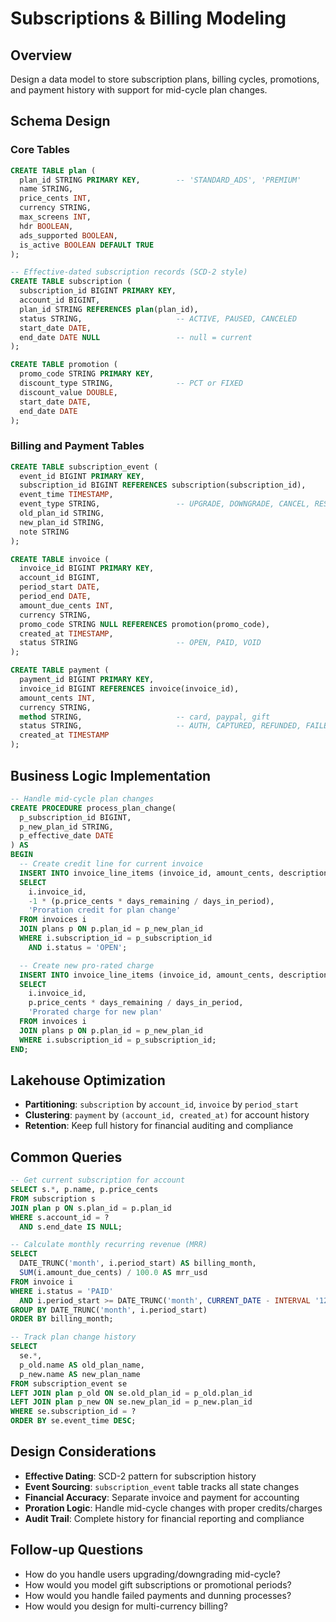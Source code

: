 # Subscriptions & Billing Modeling

## Overview

Design a data model to store subscription plans, billing cycles, promotions, and payment history with support for mid-cycle plan changes.

## Schema Design

### Core Tables

```sql
CREATE TABLE plan (
  plan_id STRING PRIMARY KEY,        -- 'STANDARD_ADS', 'PREMIUM'
  name STRING,
  price_cents INT,
  currency STRING,
  max_screens INT,
  hdr BOOLEAN,
  ads_supported BOOLEAN,
  is_active BOOLEAN DEFAULT TRUE
);

-- Effective-dated subscription records (SCD-2 style)
CREATE TABLE subscription (
  subscription_id BIGINT PRIMARY KEY,
  account_id BIGINT,
  plan_id STRING REFERENCES plan(plan_id),
  status STRING,                     -- ACTIVE, PAUSED, CANCELED
  start_date DATE,
  end_date DATE NULL                 -- null = current
);

CREATE TABLE promotion (
  promo_code STRING PRIMARY KEY,
  discount_type STRING,              -- PCT or FIXED
  discount_value DOUBLE,
  start_date DATE,
  end_date DATE
);
```

### Billing and Payment Tables

```sql
CREATE TABLE subscription_event (
  event_id BIGINT PRIMARY KEY,
  subscription_id BIGINT REFERENCES subscription(subscription_id),
  event_time TIMESTAMP,
  event_type STRING,                 -- UPGRADE, DOWNGRADE, CANCEL, RESUME, RENEW
  old_plan_id STRING,
  new_plan_id STRING,
  note STRING
);

CREATE TABLE invoice (
  invoice_id BIGINT PRIMARY KEY,
  account_id BIGINT,
  period_start DATE,
  period_end DATE,
  amount_due_cents INT,
  currency STRING,
  promo_code STRING NULL REFERENCES promotion(promo_code),
  created_at TIMESTAMP,
  status STRING                      -- OPEN, PAID, VOID
);

CREATE TABLE payment (
  payment_id BIGINT PRIMARY KEY,
  invoice_id BIGINT REFERENCES invoice(invoice_id),
  amount_cents INT,
  currency STRING,
  method STRING,                     -- card, paypal, gift
  status STRING,                     -- AUTH, CAPTURED, REFUNDED, FAILED
  created_at TIMESTAMP
);
```

## Business Logic Implementation

```sql
-- Handle mid-cycle plan changes
CREATE PROCEDURE process_plan_change(
  p_subscription_id BIGINT,
  p_new_plan_id STRING,
  p_effective_date DATE
) AS
BEGIN
  -- Create credit line for current invoice
  INSERT INTO invoice_line_items (invoice_id, amount_cents, description)
  SELECT
    i.invoice_id,
    -1 * (p.price_cents * days_remaining / days_in_period),
    'Proration credit for plan change'
  FROM invoices i
  JOIN plans p ON p.plan_id = p_new_plan_id
  WHERE i.subscription_id = p_subscription_id
    AND i.status = 'OPEN';

  -- Create new pro-rated charge
  INSERT INTO invoice_line_items (invoice_id, amount_cents, description)
  SELECT
    i.invoice_id,
    p.price_cents * days_remaining / days_in_period,
    'Prorated charge for new plan'
  FROM invoices i
  JOIN plans p ON p.plan_id = p_new_plan_id
  WHERE i.subscription_id = p_subscription_id;
END;
```

## Lakehouse Optimization

- **Partitioning**: `subscription` by `account_id`, `invoice` by `period_start`
- **Clustering**: `payment` by `(account_id, created_at)` for account history
- **Retention**: Keep full history for financial auditing and compliance

## Common Queries

```sql
-- Get current subscription for account
SELECT s.*, p.name, p.price_cents
FROM subscription s
JOIN plan p ON s.plan_id = p.plan_id
WHERE s.account_id = ?
  AND s.end_date IS NULL;

-- Calculate monthly recurring revenue (MRR)
SELECT
  DATE_TRUNC('month', i.period_start) AS billing_month,
  SUM(i.amount_due_cents) / 100.0 AS mrr_usd
FROM invoice i
WHERE i.status = 'PAID'
  AND i.period_start >= DATE_TRUNC('month', CURRENT_DATE - INTERVAL '12' MONTH)
GROUP BY DATE_TRUNC('month', i.period_start)
ORDER BY billing_month;

-- Track plan change history
SELECT
  se.*,
  p_old.name AS old_plan_name,
  p_new.name AS new_plan_name
FROM subscription_event se
LEFT JOIN plan p_old ON se.old_plan_id = p_old.plan_id
LEFT JOIN plan p_new ON se.new_plan_id = p_new.plan_id
WHERE se.subscription_id = ?
ORDER BY se.event_time DESC;
```

## Design Considerations

- **Effective Dating**: SCD-2 pattern for subscription history
- **Event Sourcing**: `subscription_event` table tracks all state changes
- **Financial Accuracy**: Separate invoice and payment for accounting
- **Proration Logic**: Handle mid-cycle changes with proper credits/charges
- **Audit Trail**: Complete history for financial reporting and compliance

## Follow-up Questions

- How do you handle users upgrading/downgrading mid-cycle?
- How would you model gift subscriptions or promotional periods?
- How would you handle failed payments and dunning processes?
- How would you design for multi-currency billing?
